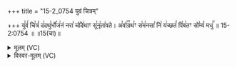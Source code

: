 +++
title = "15-2_0754 युवं चित्रम्"

+++
यु꣣वं꣢ चि꣣त्रं꣡ द꣢दथु꣣र्भो꣡ज꣢नं नरा꣣ चो꣡दे꣢थाꣳ सू꣣नृ꣡ता꣢वते। अ꣣र्वा꣢꣫ग्रथ꣣ꣳ स꣡म꣢नसा꣣ नि꣡ य꣢च्छतं꣣ पि꣡ब꣢तꣳ सो꣣म्यं꣡ मधु꣢꣯ ॥ 15-2:0754 ॥ ॥15(चा)॥

<details><summary>मूलम् (VC)</summary>

यु꣣वं꣢ चि꣣त्रं꣡ द꣢दथु꣣र्भो꣡ज꣢नं नरा꣣ चो꣡दे꣢थाꣳ सू꣣नृ꣡ता꣢वते । अ꣣र्वा꣢꣫ग्रथ꣣ꣳ स꣡म꣢नसा꣣ नि꣡ य꣢च्छतं꣣ पि꣡ब꣢तꣳ सो꣣म्यं꣡ मधु꣢꣯ ॥७५४॥
</details>

<details><summary>विस्वर-मूलम् (VC)</summary>

युवं चित्रं ददथुर्भोजनं नरा चोदेथाꣳ सूनृतावते । अर्वाग्रथꣳ समनसा नि यच्छतं पिबतꣳ सोम्यं मधु ॥७५४॥
</details>